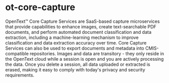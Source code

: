 # ot-core-capture


OpenText™ Core Capture Services are SaaS-based capture microservices that provide capabilities to enhance images, create text-searchable PDF documents, and perform automated document classification and data extraction, including a machine-learning mechanism to improve classification and data extraction accuracy over time.  Core Capture Services can also be used to export documents and metadata into CMIS-compatible repositories. Images and data are transitory - they only reside in the OpenText cloud while a session is open and you are actively processing the data.  Once you delete a session, all data uploaded or extracted is erased, making it easy to comply with today's privacy and security requirements.
